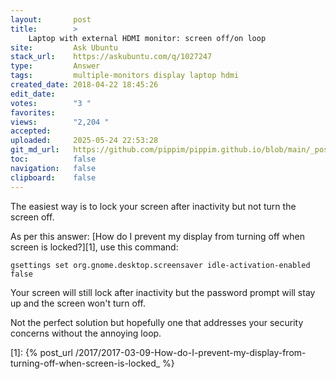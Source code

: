 ```yaml
---
layout:       post
title:        >
    Laptop with external HDMI monitor: screen off/on loop
site:         Ask Ubuntu
stack_url:    https://askubuntu.com/q/1027247
type:         Answer
tags:         multiple-monitors display laptop hdmi
created_date: 2018-04-22 18:45:26
edit_date:    
votes:        "3 "
favorites:    
views:        "2,204 "
accepted:     
uploaded:     2025-05-24 22:53:28
git_md_url:   https://github.com/pippim/pippim.github.io/blob/main/_posts/2018/2018-04-22-Laptop-with-external-HDMI-monitor_-screen-off_on-loop.md
toc:          false
navigation:   false
clipboard:    false
---
```


The easiest way is to lock your screen after inactivity but not turn the screen off.

As per this answer: [How do I prevent my display from turning off when screen is locked?][1], use this command:

``` 
gsettings set org.gnome.desktop.screensaver idle-activation-enabled false
```

Your screen will still lock after inactivity but the password prompt will stay up and the screen won't turn off.

Not the perfect solution but hopefully one that addresses your security concerns without the annoying loop.


  [1]: {% post_url /2017/2017-03-09-How-do-I-prevent-my-display-from-turning-off-when-screen-is-locked_ %}
